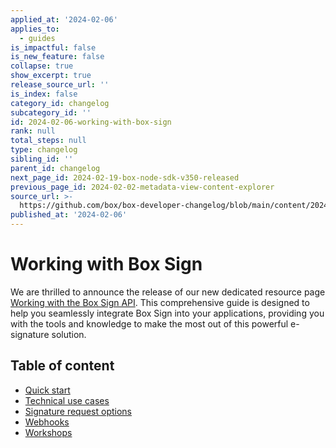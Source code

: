 ```yaml
---
applied_at: '2024-02-06'
applies_to:
  - guides
is_impactful: false
is_new_feature: false
collapse: true
show_excerpt: true
release_source_url: ''
is_index: false
category_id: changelog
subcategory_id: ''
id: 2024-02-06-working-with-box-sign
rank: null
total_steps: null
type: changelog
sibling_id: ''
parent_id: changelog
next_page_id: 2024-02-19-box-node-sdk-v350-released
previous_page_id: 2024-02-02-metadata-view-content-explorer
source_url: >-
  https://github.com/box/box-developer-changelog/blob/main/content/2024/02-06-working-with-box-sign.md
published_at: '2024-02-06'
---
```

# Working with Box Sign

We are thrilled to announce the release of our new dedicated resource page [Working with the Box Sign API][1]. This comprehensive guide is designed to help you seamlessly integrate Box Sign into your applications, providing you with the tools and knowledge to make the most out of this powerful e-signature solution.

<!-- more -->

## Table of content

* [Quick start][2]
* [Technical use cases][3]
* [Signature request options][4]
* [Webhooks][5]
* [Workshops][6]

[1]: https://developer.box.com/sign/
[2]: https://developer.box.com/sign/quick-start/
[3]: https://developer.box.com/sign/technical-use-cases/
[4]: https://developer.box.com/sign/request-options/
[5]: https://developer.box.com/sign/webhooks/
[6]: https://github.com/barduinor/box-python-gen-workshop/blob/main/workshops/sign/sign.md